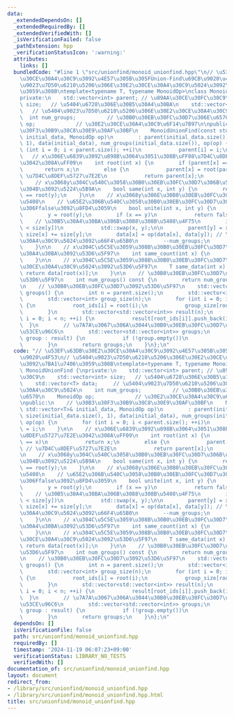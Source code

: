 ```yaml
---
data:
  _extendedDependsOn: []
  _extendedRequiredBy: []
  _extendedVerifiedWith: []
  _isVerificationFailed: false
  _pathExtension: hpp
  _verificationStatusIcon: ':warning:'
  attributes:
    links: []
  bundledCode: "#line 1 \"src/unionfind/monoid_unionfind.hpp\"\n// \u53EF\u63DB\u30E2\
    \u30CE\u30A4\u30C9\u3092\u4E57\u305B\u305FUnion-Find\u69CB\u9020\u4F53\n// \u5404\
    \u9023\u7D50\u6210\u5206\u306E\u30E2\u30CE\u30A4\u30C9\u5024\u3092\u7BA1\u7406\
    \u3059\u308B\ntemplate<typename T, typename MonoidOp>\nclass MonoidUnionFind {\n\
    private:\n    std::vector<int> parent; // \u89AA\u30CE\u30FC\u30C9\n    std::vector<int>\
    \ size;   // \u5404\u6728\u306E\u30B5\u30A4\u30BA\n    std::vector<T> data;  \
    \   // \u5404\u9023\u7D50\u6210\u5206\u306E\u30E2\u30CE\u30A4\u30C9\u5024\n  \
    \  int num_groups;          // \u30B0\u30EB\u30FC\u30D7\u306E\u6570\n    MonoidOp\
    \ op;             // \u30E2\u30CE\u30A4\u30C9\u6F14\u7B97\n\npublic:\n    // \u30B3\
    \u30F3\u30B9\u30C8\u30E9\u30AF\u30BF\n    MonoidUnionFind(const std::vector<T>&\
    \ initial_data, MonoidOp op)\n        : parent(initial_data.size()), size(initial_data.size(),\
    \ 1), data(initial_data), num_groups(initial_data.size()), op(op) {\n        for\
    \ (int i = 0; i < parent.size(); ++i)\n            parent[i] = i;\n    }\n\n \
    \   // x\u306E\u6839\u3092\u898B\u3064\u3051\u308B\uFF08\u7D4C\u8DEF\u5727\u7E2E\
    \u3042\u308A\uFF09\n    int root(int x) {\n        if (parent[x] == x)\n     \
    \       return x;\n        else {\n            parent[x] = root(parent[x]); //\
    \ \u7D4C\u8DEF\u5727\u7E2E\n            return parent[x];\n        }\n    }\n\n\
    \    // x\u3068y\u304C\u540C\u3058\u30B0\u30EB\u30FC\u30D7\u306B\u5C5E\u3059\u308B\
    \u304B\u3092\u5224\u5B9A\n    bool same(int x, int y) {\n        return root(x)\
    \ == root(y);\n    }\n\n    // x\u3068y\u306E\u30B0\u30EB\u30FC\u30D7\u3092\u4F75\
    \u5408\n    // \u65E2\u306B\u540C\u3058\u30B0\u30EB\u30FC\u30D7\u306E\u5834\u5408\
    \u306Ffalse\u3092\u8FD4\u3059\n    bool unite(int x, int y) {\n        x = root(x);\n\
    \        y = root(y);\n        if (x == y)\n            return false;\n\n    \
    \    // \u30B5\u30A4\u30BA\u306B\u3088\u308B\u5408\u4F75\n        if (size[x]\
    \ < size[y])\n            std::swap(x, y);\n\n        parent[y] = x;\n       \
    \ size[x] += size[y];\n        data[x] = op(data[x], data[y]); // \u30E2\u30CE\
    \u30A4\u30C9\u5024\u3092\u66F4\u65B0\n        --num_groups;\n        return true;\n\
    \    }\n\n    // x\u304C\u5C5E\u3059\u308B\u30B0\u30EB\u30FC\u30D7\u306E\u30B5\
    \u30A4\u30BA\u3092\u53D6\u5F97\n    int same_count(int x) {\n        return size[root(x)];\n\
    \    }\n\n    // x\u304C\u5C5E\u3059\u308B\u30B0\u30EB\u30FC\u30D7\u306E\u30E2\
    \u30CE\u30A4\u30C9\u5024\u3092\u53D6\u5F97\n    T same_data(int x) {\n       \
    \ return data[root(x)];\n    }\n\n    // \u30B0\u30EB\u30FC\u30D7\u306E\u6570\u3092\
    \u53D6\u5F97\n    int num_groups() const {\n        return num_groups;\n    }\n\
    \n    // \u30B0\u30EB\u30FC\u30D7\u3092\u53D6\u5F97\n    std::vector<std::vector<int>>\
    \ groups() {\n        int n = parent.size();\n        std::vector<int> root_ids(n);\n\
    \        std::vector<int> group_size(n);\n        for (int i = 0; i < n; ++i)\
    \ {\n            root_ids[i] = root(i);\n            group_size[root_ids[i]]++;\n\
    \        }\n        std::vector<std::vector<int>> result(n);\n        for (int\
    \ i = 0; i < n; ++i) {\n            result[root_ids[i]].push_back(i);\n      \
    \  }\n        // \u7A7A\u3067\u306A\u3044\u30B0\u30EB\u30FC\u30D7\u306E\u307F\u3092\
    \u53CE\u96C6\n        std::vector<std::vector<int>> groups;\n        for (auto&\
    \ group : result) {\n            if (!group.empty())\n                groups.push_back(group);\n\
    \        }\n        return groups;\n    }\n};\n"
  code: "// \u53EF\u63DB\u30E2\u30CE\u30A4\u30C9\u3092\u4E57\u305B\u305FUnion-Find\u69CB\
    \u9020\u4F53\n// \u5404\u9023\u7D50\u6210\u5206\u306E\u30E2\u30CE\u30A4\u30C9\u5024\
    \u3092\u7BA1\u7406\u3059\u308B\ntemplate<typename T, typename MonoidOp>\nclass\
    \ MonoidUnionFind {\nprivate:\n    std::vector<int> parent; // \u89AA\u30CE\u30FC\
    \u30C9\n    std::vector<int> size;   // \u5404\u6728\u306E\u30B5\u30A4\u30BA\n\
    \    std::vector<T> data;     // \u5404\u9023\u7D50\u6210\u5206\u306E\u30E2\u30CE\
    \u30A4\u30C9\u5024\n    int num_groups;          // \u30B0\u30EB\u30FC\u30D7\u306E\
    \u6570\n    MonoidOp op;             // \u30E2\u30CE\u30A4\u30C9\u6F14\u7B97\n\
    \npublic:\n    // \u30B3\u30F3\u30B9\u30C8\u30E9\u30AF\u30BF\n    MonoidUnionFind(const\
    \ std::vector<T>& initial_data, MonoidOp op)\n        : parent(initial_data.size()),\
    \ size(initial_data.size(), 1), data(initial_data), num_groups(initial_data.size()),\
    \ op(op) {\n        for (int i = 0; i < parent.size(); ++i)\n            parent[i]\
    \ = i;\n    }\n\n    // x\u306E\u6839\u3092\u898B\u3064\u3051\u308B\uFF08\u7D4C\
    \u8DEF\u5727\u7E2E\u3042\u308A\uFF09\n    int root(int x) {\n        if (parent[x]\
    \ == x)\n            return x;\n        else {\n            parent[x] = root(parent[x]);\
    \ // \u7D4C\u8DEF\u5727\u7E2E\n            return parent[x];\n        }\n    }\n\
    \n    // x\u3068y\u304C\u540C\u3058\u30B0\u30EB\u30FC\u30D7\u306B\u5C5E\u3059\u308B\
    \u304B\u3092\u5224\u5B9A\n    bool same(int x, int y) {\n        return root(x)\
    \ == root(y);\n    }\n\n    // x\u3068y\u306E\u30B0\u30EB\u30FC\u30D7\u3092\u4F75\
    \u5408\n    // \u65E2\u306B\u540C\u3058\u30B0\u30EB\u30FC\u30D7\u306E\u5834\u5408\
    \u306Ffalse\u3092\u8FD4\u3059\n    bool unite(int x, int y) {\n        x = root(x);\n\
    \        y = root(y);\n        if (x == y)\n            return false;\n\n    \
    \    // \u30B5\u30A4\u30BA\u306B\u3088\u308B\u5408\u4F75\n        if (size[x]\
    \ < size[y])\n            std::swap(x, y);\n\n        parent[y] = x;\n       \
    \ size[x] += size[y];\n        data[x] = op(data[x], data[y]); // \u30E2\u30CE\
    \u30A4\u30C9\u5024\u3092\u66F4\u65B0\n        --num_groups;\n        return true;\n\
    \    }\n\n    // x\u304C\u5C5E\u3059\u308B\u30B0\u30EB\u30FC\u30D7\u306E\u30B5\
    \u30A4\u30BA\u3092\u53D6\u5F97\n    int same_count(int x) {\n        return size[root(x)];\n\
    \    }\n\n    // x\u304C\u5C5E\u3059\u308B\u30B0\u30EB\u30FC\u30D7\u306E\u30E2\
    \u30CE\u30A4\u30C9\u5024\u3092\u53D6\u5F97\n    T same_data(int x) {\n       \
    \ return data[root(x)];\n    }\n\n    // \u30B0\u30EB\u30FC\u30D7\u306E\u6570\u3092\
    \u53D6\u5F97\n    int num_groups() const {\n        return num_groups;\n    }\n\
    \n    // \u30B0\u30EB\u30FC\u30D7\u3092\u53D6\u5F97\n    std::vector<std::vector<int>>\
    \ groups() {\n        int n = parent.size();\n        std::vector<int> root_ids(n);\n\
    \        std::vector<int> group_size(n);\n        for (int i = 0; i < n; ++i)\
    \ {\n            root_ids[i] = root(i);\n            group_size[root_ids[i]]++;\n\
    \        }\n        std::vector<std::vector<int>> result(n);\n        for (int\
    \ i = 0; i < n; ++i) {\n            result[root_ids[i]].push_back(i);\n      \
    \  }\n        // \u7A7A\u3067\u306A\u3044\u30B0\u30EB\u30FC\u30D7\u306E\u307F\u3092\
    \u53CE\u96C6\n        std::vector<std::vector<int>> groups;\n        for (auto&\
    \ group : result) {\n            if (!group.empty())\n                groups.push_back(group);\n\
    \        }\n        return groups;\n    }\n};\n"
  dependsOn: []
  isVerificationFile: false
  path: src/unionfind/monoid_unionfind.hpp
  requiredBy: []
  timestamp: '2024-11-19 06:07:23+09:00'
  verificationStatus: LIBRARY_NO_TESTS
  verifiedWith: []
documentation_of: src/unionfind/monoid_unionfind.hpp
layout: document
redirect_from:
- /library/src/unionfind/monoid_unionfind.hpp
- /library/src/unionfind/monoid_unionfind.hpp.html
title: src/unionfind/monoid_unionfind.hpp
---
```

